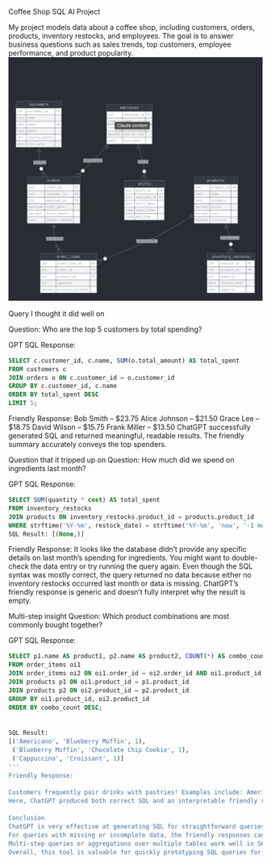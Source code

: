 Coffee Shop SQL AI Project


My project models data about a coffee shop, including customers, orders, products, inventory restocks, and employees. The goal is to answer business questions such as sales trends, top customers, employee performance, and product popularity.
<img src="db_schema.png">


Query I thought it did well on

Question: Who are the top 5 customers by total spending?

GPT SQL Response:
```sql
SELECT c.customer_id, c.name, SUM(o.total_amount) AS total_spent
FROM customers c
JOIN orders o ON c.customer_id = o.customer_id
GROUP BY c.customer_id, c.name
ORDER BY total_spent DESC
LIMIT 5;
```

Friendly Response:
Bob Smith – $23.75
Alice Johnson – $21.50
Grace Lee – $18.75
David Wilson – $15.75
Frank Miller – $13.50
ChatGPT successfully generated SQL and returned meaningful, readable results. The friendly summary accurately conveys the top spenders.

Question that it tripped up on
Question: How much did we spend on ingredients last month?

GPT SQL Response:
```sql
SELECT SUM(quantity * cost) AS total_spent
FROM inventory_restocks
JOIN products ON inventory_restocks.product_id = products.product_id
WHERE strftime('%Y-%m', restock_date) = strftime('%Y-%m', 'now', '-1 month');
SQL Result: [(None,)]
```
Friendly Response:
It looks like the database didn’t provide any specific details on last month’s spending for ingredients. You might want to double-check the data entry or try running the query again.
Even though the SQL syntax was mostly correct, the query returned no data because either no inventory restocks occurred last month or data is missing. ChatGPT’s friendly response is generic and doesn’t fully interpret why the result is empty.

Multi-step insight
Question: Which product combinations are most commonly bought together?

GPT SQL Response:
```sql
SELECT p1.name AS product1, p2.name AS product2, COUNT(*) AS combo_count
FROM order_items oi1
JOIN order_items oi2 ON oi1.order_id = oi2.order_id AND oi1.product_id < oi2.product_id
JOIN products p1 ON oi1.product_id = p1.product_id
JOIN products p2 ON oi2.product_id = p2.product_id
GROUP BY oi1.product_id, oi2.product_id
ORDER BY combo_count DESC;


SQL Result:
[('Americano', 'Blueberry Muffin', 1), 
 ('Blueberry Muffin', 'Chocolate Chip Cookie', 1), 
 ('Cappuccino', 'Croissant', 1)]
'''
Friendly Response:

Customers frequently pair drinks with pastries! Examples include: Americano with Blueberry Muffin, Cappuccino with Croissant, and Blueberry Muffin with Chocolate Chip Cookie.
Here, ChatGPT produced both correct SQL and an interpretable friendly response. Multi-step analysis like this can help identify upselling opportunities.

Conclusion
ChatGPT is very effective at generating SQL for straightforward queries like top customers, busiest hours, and product popularity.
For queries with missing or incomplete data, the friendly responses can become generic and may not fully explain why results are empty.
Multi-step queries or aggregations over multiple tables work well in SQL, but interpreting results in a business-friendly way can still require human oversight.
Overall, this tool is valuable for quickly prototyping SQL queries for data analysis but should not be relied on alone for final business insights.
